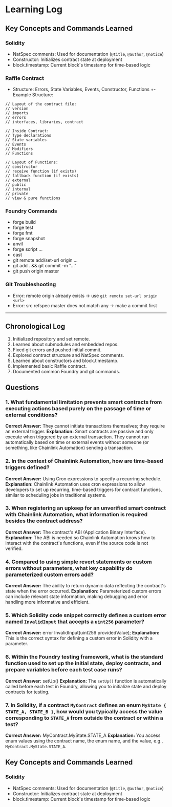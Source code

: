 # Learning Log

## Key Concepts and Commands Learned

### Solidity
- NatSpec comments: Used for documentation (`@title`, `@author`, `@notice`)
- Constructor: Initializes contract state at deployment
- block.timestamp: Current block's timestamp for time-based logic

### Raffle Contract
- Structure: Errors, State Variables, Events, Constructor, Functions
+- Example Structure:

```
// Layout of the contract file:
// version
// imports
// errors
// interfaces, libraries, contract

// Inside Contract:
// Type declarations
// State variables
// Events
// Modifiers
// Functions

// Layout of Functions:
// constructor
// receive function (if exists)
// fallback function (if exists)
// external
// public
// internal
// private
// view & pure functions
```

### Foundry Commands
- forge build
- forge test
- forge fmt
- forge snapshot
- anvil
- forge script ...
- cast <subcommand>
- git remote add/set-url origin ...
- git add . && git commit -m "..."
- git push origin master

### Git Troubleshooting
- Error: remote origin already exists → use `git remote set-url origin <url>`
- Error: src refspec master does not match any → make a commit first

---

## Chronological Log

1. Initialized repository and set remote.
2. Learned about submodules and embedded repos.
3. Fixed git errors and pushed initial commit.
4. Explored contract structure and NatSpec comments.
5. Learned about constructors and block.timestamp.
6. Implemented basic Raffle contract.
7. Documented common Foundry and git commands.



## Questions

### 1. What fundamental limitation prevents smart contracts from executing actions based purely on the passage of time or external conditions?
**Correct Answer:**
They cannot initiate transactions themselves; they require an external trigger.
**Explanation:**
Smart contracts are passive and only execute when triggered by an external transaction. They cannot run automatically based on time or external events without someone (or something, like Chainlink Automation) sending a transaction.

### 2. In the context of Chainlink Automation, how are time-based triggers defined?
**Correct Answer:**
Using Cron expressions to specify a recurring schedule.
**Explanation:**
Chainlink Automation uses cron expressions to allow developers to set up recurring, time-based triggers for contract functions, similar to scheduling jobs in traditional systems.

### 3. When registering an upkeep for an unverified smart contract with Chainlink Automation, what information is required besides the contract address?
**Correct Answer:**
The contract's ABI (Application Binary Interface).
**Explanation:**
The ABI is needed so Chainlink Automation knows how to interact with the contract's functions, even if the source code is not verified.

### 4. Compared to using simple revert statements or custom errors without parameters, what key capability do parameterized custom errors add?
**Correct Answer:**
The ability to return dynamic data reflecting the contract's state when the error occurred.
**Explanation:**
Parameterized custom errors can include relevant state information, making debugging and error handling more informative and efficient.

### 5. Which Solidity code snippet correctly defines a custom error named `InvalidInput` that accepts a `uint256` parameter?
**Correct Answer:**
error InvalidInput(uint256 providedValue);
**Explanation:**
This is the correct syntax for defining a custom error in Solidity with a parameter.

### 6. Within the Foundry testing framework, what is the standard function used to set up the initial state, deploy contracts, and prepare variables before each test case runs?
**Correct Answer:**
setUp()
**Explanation:**
The `setUp()` function is automatically called before each test in Foundry, allowing you to initialize state and deploy contracts for testing.

### 7. In Solidity, if a contract `MyContract` defines an enum `MyState { STATE_A, STATE_B }`, how would you typically access the value corresponding to `STATE_A` from outside the contract or within a test?
**Correct Answer:**
MyContract.MyState.STATE_A
**Explanation:**
You access enum values using the contract name, the enum name, and the value, e.g., `MyContract.MyState.STATE_A`.

## Key Concepts and Commands Learned

### Solidity
- NatSpec comments: Used for documentation (`@title`, `@author`, `@notice`)
- Constructor: Initializes contract state at deployment
- block.timestamp: Current block's timestamp for time-based logic

